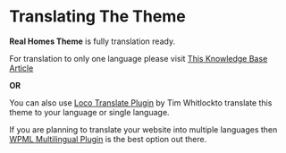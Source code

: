 # Translating The Theme

**Real Homes Theme** is fully translation ready.

For translation to only one language please visit [This Knowledge Base Article](https://support.inspirythemes.com/knowledgebase/how-to-translate-your-theme-to-your-language/)
 
**OR**
 
You can also use [Loco Translate Plugin](https://wordpress.org/plugins/loco-translate/) by Tim Whitlockto translate this theme to your language or single language.

If you are planning to translate your website into multiple languages then [WPML Multilingual Plugin](https://wpml.org) is the best option out there.